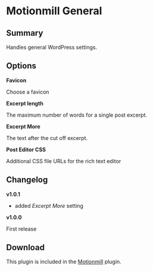 Motionmill General
==================

Summary
-------

Handles general WordPress settings.

Options
-------

__Favicon__

Choose a favicon

__Excerpt length__

The maximum number of words for a single post excerpt.

__Excerpt More__

The text after the cut off excerpt.

__Post Editor CSS__

Additional CSS file URLs for the rich text editor

Changelog
---------

__v1.0.1__

- added _Excerpt More_ setting

__v1.0.0__

First release

Download
--------

This plugin is included in the [Motionmill](https://github.com/addwittz/motionmill) plugin.
